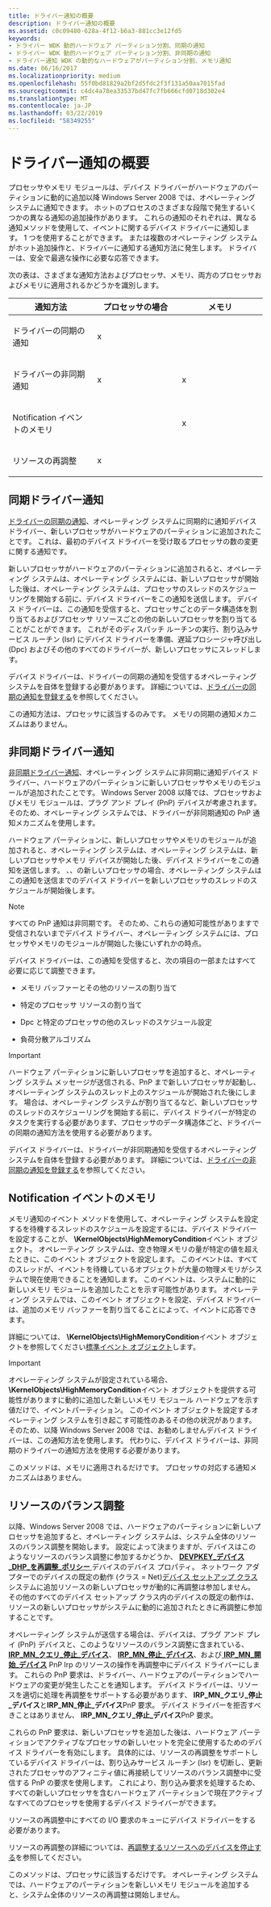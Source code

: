 ```yaml
---
title: ドライバー通知の概要
description: ドライバー通知の概要
ms.assetid: c0c09480-628a-4f12-b6a3-881cc3e12fd5
keywords:
- ドライバー WDK 動的ハードウェア パーティション分割、同期の通知
- ドライバー WDK 動的ハードウェア パーティション分割、非同期の通知
- ドライバー通知 WDK の動的なハードウェアがパーティション分割、メモリ通知
ms.date: 06/16/2017
ms.localizationpriority: medium
ms.openlocfilehash: 55f0bd81829a2bf2d5fdc2f3f131a50aa7015fad
ms.sourcegitcommit: c4dc4a78ea33537bd47fc7fb666cfd0718d302e4
ms.translationtype: MT
ms.contentlocale: ja-JP
ms.lasthandoff: 03/22/2019
ms.locfileid: "58349255"
---
```

# <a name="introduction-to-driver-notification"></a>ドライバー通知の概要

プロセッサやメモリ モジュールは、デバイス ドライバーがハードウェアのパーティションに動的に追加以降 Windows Server 2008 では、オペレーティング システムに通知できます。 ホットのプロセスのさまざまな段階で発生するいくつかの異なる通知の追加操作があります。 これらの通知のそれぞれは、異なる通知メソッドを使用して、イベントに関するデバイス ドライバーに通知します。 1 つを使用することができます。 または複数のオペレーティング システムがホット追加操作と、ドライバーに通知する通知方法に発生します。 ドライバーは、安全で最適な操作に必要な応答できます。

次の表は、さまざまな通知方法およびプロセッサ、メモリ、両方のプロセッサおよびメモリに適用されるかどうかを識別します。

<table>
<colgroup>
<col width="33%" />
<col width="33%" />
<col width="33%" />
</colgroup>
<thead>
<tr class="header">
<th>通知方法</th>
<th>プロセッサの場合</th>
<th>メモリ</th>
</tr>
</thead>
<tbody>
<tr class="odd">
<td><p>ドライバーの同期の通知</p></td>
<td><p>x</p></td>
<td></td>
</tr>
<tr class="even">
<td><p>ドライバーの非同期通知</p></td>
<td><p>x</p></td>
<td><p>x</p></td>
</tr>
<tr class="odd">
<td><p>Notification イベントのメモリ</p></td>
<td></td>
<td><p>x</p></td>
</tr>
<tr class="even">
<td><p>リソースの再調整</p></td>
<td><p>x</p></td>
<td></td>
</tr>
</tbody>
</table>

## <a name="synchronous-driver-notification"></a>同期ドライバー通知

[ドライバーの同期の通知](synchronous-driver-notification.md)、オペレーティング システムに同期的に通知デバイス ドライバー、新しいプロセッサがハードウェアのパーティションに追加されたことです。 これは、最初のデバイス ドライバーを受け取るプロセッサの数の変更に関する通知です。

新しいプロセッサがハードウェアのパーティションに追加されると、オペレーティング システムは、オペレーティング システムには、新しいプロセッサが開始した後は、オペレーティング システムは、プロセッサのスレッドのスケジューリングを開始する前に、デバイス ドライバーをこの通知を送信します。 デバイス ドライバーは、この通知を受信すると、プロセッサごとのデータ構造体を割り当てるおよびプロセッサ リソースごとの他の新しいプロセッサを割り当てることがことができます。 これがそのディスパッチ ルーチンの実行、割り込みサービス ルーチン (Isr) にデバイス ドライバーを準備、遅延プロシージャ呼び出し (Dpc) およびその他のすべてのドライバーが、新しいプロセッサにスレッドします。

デバイス ドライバーは、ドライバーの同期の通知を受信するオペレーティング システムを自体を登録する必要があります。 詳細については、[ドライバーの同期の通知を登録する](registering-for-synchronous-driver-notification.md)を参照してください。

この通知方法は、プロセッサに該当するのみです。 メモリの同期の通知メカニズムはありません。

## <a name="asynchronous-driver-notification"></a>非同期ドライバー通知

[非同期ドライバー通知](asynchronous-driver-notification.md)、オペレーティング システムに非同期に通知デバイス ドライバー、ハードウェアのパーティションに新しいプロセッサやメモリのモジュールが追加されたことです。 Windows Server 2008 以降では、プロセッサおよびメモリ モジュールは、プラグ アンド プレイ (PnP) デバイスが考慮されます。 そのため、オペレーティング システムでは、ドライバーが非同期通知の PnP 通知メカニズムを使用します。

ハードウェア パーティションに、新しいプロセッサやメモリのモジュールが追加されると、オペレーティング システムは、オペレーティング システムは、新しいプロセッサやメモリ デバイスが開始した後、デバイス ドライバーをこの通知を送信します。 、、の新しいプロセッサの場合、オペレーティング システムはこの通知を送信までのデバイス ドライバーを新しいプロセッサのスレッドのスケジュールが開始後します。

> [!NOTE]
> すべての PnP 通知は非同期です。 そのため、これらの通知可能性がありますで受信されないまでデバイス ドライバー、オペレーティング システムには、プロセッサやメモリのモジュールが開始した後にいずれかの時点。

デバイス ドライバーは、この通知を受信すると、次の項目の一部またはすべて必要に応じて調整できます。

- メモリ バッファーとその他のリソースの割り当て

- 特定のプロセッサ リソースの割り当て

- Dpc と特定のプロセッサの他のスレッドのスケジュール設定

- 負荷分散アルゴリズム

> [!IMPORTANT]
> ハードウェア パーティションに新しいプロセッサを追加すると、オペレーティング システム メッセージが送信される、PnP まで新しいプロセッサが起動し、オペレーティング システムのスレッド上のスケジュールが開始された後にします。 場合は、オペレーティング システムが割り当てるなど、新しいプロセッサのスレッドのスケジューリングを開始する前に、デバイス ドライバーが特定のタスクを実行する必要があります、プロセッサのデータ構造体ごと、ドライバーの同期の通知方法を使用する必要があります。

デバイス ドライバーは、ドライバーが非同期通知を受信するオペレーティング システムを自体を登録する必要があります。 詳細については、[ドライバーの非同期の通知を登録する](registering-for-asynchronous-driver-notification.md)を参照してください。

## <a name="memory-notification-event"></a>Notification イベントのメモリ

メモリ通知のイベント メソッドを使用して、オペレーティング システムを設定するを待機するスレッドのスケジュールを設定するには、デバイス ドライバーを設定することが、  **\\KernelObjects\\HighMemoryCondition**イベント オブジェクト。 オペレーティング システムは、空き物理メモリの量が特定の値を超えたときに、このイベント オブジェクトを設定します。 このイベントは、すべてのスレッドが、イベントを待機しているオブジェクトが大量の物理メモリがシステムで現在使用できることを通知します。 このイベントは、システムに動的に新しいメモリ モジュールを追加したことを示す可能性があります。 オペレーティング システムでは、このイベント オブジェクトを設定、デバイス ドライバーは、追加のメモリ バッファーを割り当てることによって、イベントに応答できます。

詳細については、  **\\KernelObjects\\HighMemoryCondition**イベント オブジェクトを参照してください[標準イベント オブジェクト](standard-event-objects.md)します。

> [!IMPORTANT]
> オペレーティング システムが設定されている場合、  **\\KernelObjects\\HighMemoryCondition**イベント オブジェクトを提供する可能性がありますに動的に追加した新しいメモリ モジュール ハードウェアを示す値だけで、イベントパーティション。 このイベント オブジェクトを設定するオペレーティング システムを引き起こす可能性のあるその他の状況があります。 そのため、以降 Windows Server 2008 では、お勧めしませんデバイス ドライバーは、この通知方法を使用します。 代わりに、デバイス ドライバーは、非同期のドライバーの通知方法を使用する必要があります。

このメソッドは、メモリに適用されるだけです。 プロセッサの対応する通知メカニズムはありません。

## <a name="resource-rebalance"></a>リソースのバランス調整

以降、Windows Server 2008 では、ハードウェアのパーティションに新しいプロセッサを追加すると、オペレーティング システムは、システム全体のリソースのバランス調整を開始します。 設定によって決まりますが、デバイスはこのようなリソースのバランス調整に参加するかどうか、 [ **DEVPKEY\_デバイス\_DHP\_を再調整\_ポリシー** ](https://msdn.microsoft.com/library/windows/hardware/ff542423)デバイスのデバイス プロパティ。 ネットワーク アダプターでのデバイスの既定の動作 (クラス = Net)[デバイス セットアップ クラス](https://msdn.microsoft.com/library/windows/hardware/ff541509)システムに追加リソースの新しいプロセッサが動的に再調整は参加しません。 その他のすべてのデバイス セットアップ クラス内のデバイスの既定の動作は、リソースの新しいプロセッサがシステムに動的に追加されたときに再調整に参加することです。

オペレーティング システムが送信する場合は、デバイスは、プラグ アンド プレイ (PnP) デバイスと、このようなリソースのバランス調整に含まれている、 [ **IRP\_MN\_クエリ\_停止\_デバイス**](https://msdn.microsoft.com/library/windows/hardware/ff551725)、 [ **IRP\_MN\_停止\_デバイス**](https://msdn.microsoft.com/library/windows/hardware/ff551755)、および[ **IRP\_MN\_開始\_デバイス**](https://msdn.microsoft.com/library/windows/hardware/ff551749) PnP Irp のリソースの操作を再調整中にデバイス ドライバーにします。 これらの PnP 要求は、ドライバー、ハードウェアのパーティションでハードウェアの変更が発生したことを通知します。 デバイス ドライバーは、リソースを適切に処理を再調整をサポートする必要があります、 **IRP\_MN\_クエリ\_停止\_デバイス**と**IRP\_MN\_停止\_デバイス**PnP 要求。 デバイス ドライバーを拒否すべきことはありません、 **IRP\_MN\_クエリ\_停止\_デバイス**PnP 要求。

これらの PnP 要求は、新しいプロセッサを追加した後は、ハードウェア パーティションでアクティブなプロセッサの新しいセットを完全に使用するためのデバイス ドライバーを有効にします。 具体的には、リソースの再調整をサポートしているデバイス ドライバーは、割り込みサービス ルーチン (Isr) を切断し、更新されたプロセッサのアフィニティ値に再接続してリソースのバランス調整中に受信する PnP の要求を使用します。 これにより、割り込み要求を処理するため、すべての新しいプロセッサを含むハードウェア パーティションで現在アクティブなすべてのプロセッサを使用するデバイス ドライバーができます。

リソースの再調整中にすべての I/O 要求のキューにデバイス ドライバーをする必要があります。

リソースの再調整の詳細については、[再調整するリソースへのデバイスを停止する](stopping-a-device-to-rebalance-resources.md)を参照してください。

このメソッドは、プロセッサに該当するだけです。 オペレーティング システムでは、ハードウェアのパーティションを新しいメモリ モジュールを追加すると、システム全体のリソースの再調整は開始しません。
